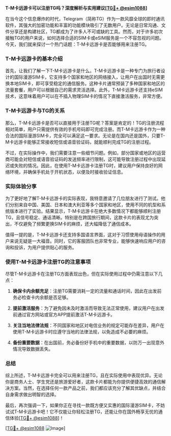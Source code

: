 **T-M卡远游卡可以注册TG吗？深度解析与实用建议[[TG💪+ @esim1088](https://t.me/s/esim1088)]**

在当今这个信息爆炸的时代，Telegram（简称TG）作为一款风靡全球的即时通讯软件，其强大的加密功能和丰富的功能模块吸引了无数用户。无论是日常沟通、文件分享还是构建社区，TG都成为了许多人不可或缺的工具。然而，对于许多初次接触TG的用户来说，如何选择合适的SIM卡或eSIM服务是一个不容忽视的问题。今天，我们就来探讨一个热门话题：T-M卡远游卡是否能够用来注册TG。

### T-M卡远游卡的基本介绍

首先，让我们了解一下T-M卡远游卡是什么。T-M卡远游卡是一种专门为旅行者设计的国际漫游SIM卡，它支持多个国家和地区的网络接入，让用户在出国时无需更换本地SIM卡，即可享受稳定的通信服务。这种卡片通常预装了多种国家和地区的流量套餐，用户可以根据自己的需求灵活选择。此外，T-M卡远游卡还支持eSIM技术，这意味着用户可以在不插入物理SIM卡的情况下直接激活服务，非常方便。

### T-M卡远游卡与TG的关系

那么，T-M卡远游卡是否可以直接用于注册TG呢？答案是肯定的！TG的注册流程相对简单，用户只需提供有效的手机号码即可完成注册。而T-M卡远游卡作为一种合法的国际漫游SIM卡，完全可以满足这一要求。无论是在国内还是国外，只要T-M卡远游卡能够正常接收短信或语音验证码，就能顺利完成TG的注册过程。

不过，在实际操作中，我们需要注意一些细节问题。例如，部分国家或地区的运营商可能会对短信或语音验证码的发送频率进行限制，这可能导致注册过程中出现延迟或失败的情况。因此，在使用T-M卡远游卡注册TG时，建议用户保持良好的网络环境，并确保手机处于开机状态，以便及时接收验证信息。

### 实际体验分享

为了更好地了解T-M卡远游卡的实际表现，我特意邀请了几位朋友进行了测试。他们分别来自中国、美国、日本和澳大利亚等多个国家和地区，使用不同的机型和系统版本进行了实验。结果显示，T-M卡远游卡在绝大多数情况下都能够顺利注册TG，且信号稳定、通话清晰。特别是在跨国旅行期间，这款卡片的表现尤为突出，不仅避免了频繁更换SIM卡的麻烦，还大幅降低了通信成本。

值得一提的是，T-M卡远游卡还支持多国语言界面，这对于习惯使用母语操作的用户来说无疑是一大福音。同时，它的客服团队也非常专业，能够快速响应用户的咨询和投诉，为用户提供贴心的服务。

### 使用T-M卡远游卡注册TG的注意事项

尽管T-M卡远游卡在注册TG方面表现出色，但在实际使用过程中仍需注意以下几点：

1. **确保卡内余额充足**：注册TG需要消耗一定的流量和通话时间，因此在出发前务必检查卡内余额是否足够。
   
2. **提前激活服务**：为了避免因未及时激活而导致无法正常使用，建议用户在出发前通过官方网站或官方APP提前激活T-M卡远游卡。

3. **关注当地法律法规**：不同国家和地区对电信业务的规定可能存在差异，用户在使用T-M卡远游卡时应遵守当地的法律法规，以免造成不必要的麻烦。

4. **备份重要数据**：在出国前，务必备份好手机中的重要数据，以防万一出现意外情况导致数据丢失。

### 总结

综上所述，T-M卡远游卡完全可以用来注册TG，且在实际使用中表现优异。无论你是商务人士、学生党还是旅游爱好者，这款卡片都能为你提供便捷高效的通信解决方案。当然，在选择任何一款产品之前，我们都应该充分了解其优缺点，并结合自身需求做出明智的选择。

最后，再次强调一下，如果你正在寻找一款既方便又实惠的国际漫游SIM卡，不妨试试T-M卡远游卡吧！它不仅能让你轻松注册TG，还能让你在国外畅享无忧的通信体验[[TG💪+ @esim1088](https://t.me/s/esim1088)]！

[[TG💪+ @esim1088](https://t.me/s/esim1088) ![Image](https://i.postimg.cc/4NQfJmqS/Snipaste-2025-05-13-00-14-12.png)]